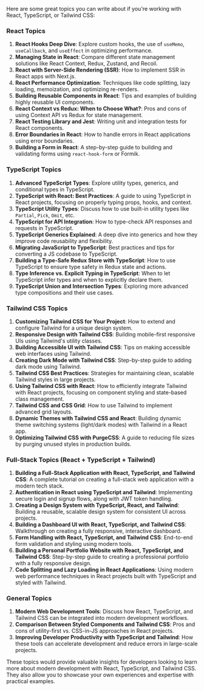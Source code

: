 Here are some great topics you can write about if you're working with React, TypeScript, or Tailwind CSS:

### **React Topics**

1. **React Hooks Deep Dive**: Explore custom hooks, the use of `useMemo`, `useCallback`, and `useEffect` in optimizing performance.
2. **Managing State in React**: Compare different state management solutions like React Context, Redux, Zustand, and Recoil.
3. **React with Server-Side Rendering (SSR)**: How to implement SSR in React apps with Next.js.
4. **React Performance Optimization**: Techniques like code splitting, lazy loading, memoization, and optimizing re-renders.
5. **Building Reusable Components in React**: Tips and examples of building highly reusable UI components.
6. **React Context vs Redux: When to Choose What?**: Pros and cons of using Context API vs Redux for state management.
7. **React Testing Library and Jest**: Writing unit and integration tests for React components.
8. **Error Boundaries in React**: How to handle errors in React applications using error boundaries.
9. **Building a Form in React**: A step-by-step guide to building and validating forms using `react-hook-form` or Formik.

### **TypeScript Topics**

1. **Advanced TypeScript Types**: Explore utility types, generics, and conditional types in TypeScript.
2. **TypeScript with React: Best Practices**: A guide to using TypeScript in React projects, focusing on properly typing props, hooks, and context.
3. **TypeScript Utility Types**: Discuss how to use built-in utility types like `Partial`, `Pick`, `Omit`, etc.
4. **TypeScript for API Integration**: How to type-check API responses and requests in TypeScript.
5. **TypeScript Generics Explained**: A deep dive into generics and how they improve code reusability and flexibility.
6. **Migrating JavaScript to TypeScript**: Best practices and tips for converting a JS codebase to TypeScript.
7. **Building a Type-Safe Redux Store with TypeScript**: How to use TypeScript to ensure type safety in Redux state and actions.
8. **Type Inference vs. Explicit Typing in TypeScript**: When to let TypeScript infer types and when to explicitly declare them.
9. **TypeScript Union and Intersection Types**: Exploring more advanced type compositions and their use cases.

### **Tailwind CSS Topics**

1. **Customizing Tailwind CSS for Your Project**: How to extend and configure Tailwind for a unique design system.
2. **Responsive Design with Tailwind CSS**: Building mobile-first responsive UIs using Tailwind's utility classes.
3. **Building Accessible UI with Tailwind CSS**: Tips on making accessible web interfaces using Tailwind.
4. **Creating Dark Mode with Tailwind CSS**: Step-by-step guide to adding dark mode using Tailwind.
5. **Tailwind CSS Best Practices**: Strategies for maintaining clean, scalable Tailwind styles in large projects.
6. **Using Tailwind CSS with React**: How to efficiently integrate Tailwind with React projects, focusing on component styling and state-based class management.
7. **Tailwind CSS and CSS Grid**: How to use Tailwind to implement advanced grid layouts.
8. **Dynamic Themes with Tailwind CSS and React**: Building dynamic theme switching systems (light/dark modes) with Tailwind in a React app.
9. **Optimizing Tailwind CSS with PurgeCSS**: A guide to reducing file sizes by purging unused styles in production builds.

### **Full-Stack Topics (React + TypeScript + Tailwind)**

1. **Building a Full-Stack Application with React, TypeScript, and Tailwind CSS**: A complete tutorial on creating a full-stack web application with a modern tech stack.
2. **Authentication in React using TypeScript and Tailwind**: Implementing secure login and signup flows, along with JWT token handling.
3. **Creating a Design System with TypeScript, React, and Tailwind**: Building a reusable, scalable design system for consistent UI across projects.
4. **Building a Dashboard UI with React, TypeScript, and Tailwind CSS**: Walkthrough on creating a fully responsive, interactive dashboard.
5. **Form Handling with React, TypeScript, and Tailwind CSS**: End-to-end form validation and styling using modern tools.
6. **Building a Personal Portfolio Website with React, TypeScript, and Tailwind CSS**: Step-by-step guide to creating a professional portfolio with a fully responsive design.
7. **Code Splitting and Lazy Loading in React Applications**: Using modern web performance techniques in React projects built with TypeScript and styled with Tailwind.

### **General Topics**

1. **Modern Web Development Tools**: Discuss how React, TypeScript, and Tailwind CSS can be integrated into modern development workflows.
2. **Comparison Between Styled Components and Tailwind CSS**: Pros and cons of utility-first vs. CSS-in-JS approaches in React projects.
3. **Improving Developer Productivity with TypeScript and Tailwind**: How these tools can accelerate development and reduce errors in large-scale projects.

These topics would provide valuable insights for developers looking to learn more about modern development with React, TypeScript, and Tailwind CSS. They also allow you to showcase your own experiences and expertise with practical examples.
